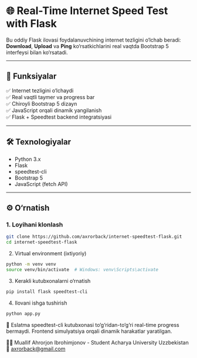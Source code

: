 # 🌐 Real-Time Internet Speed Test with Flask

Bu oddiy Flask ilovasi foydalanuvchining internet tezligini o‘lchab beradi: **Download**, **Upload** va **Ping** ko‘rsatkichlarini real vaqtda Bootstrap 5 interfeysi bilan ko‘rsatadi.


---

## 🚀 Funksiyalar

✅ Internet tezligini o‘lchaydi  
✅ Real vaqtli taymer va progress bar  
✅ Chiroyli Bootstrap 5 dizayn  
✅ JavaScript orqali dinamik yangilanish  
✅ Flask + Speedtest backend integratsiyasi

---

## 🛠 Texnologiyalar

- Python 3.x
- Flask
- speedtest-cli
- Bootstrap 5
- JavaScript (fetch API)

---

## ⚙️ O‘rnatish

### 1. Loyihani klonlash

```bash
git clone https://github.com/axrorback/internet-speedtest-flask.git
cd internet-speedtest-flask
```
2. Virtual environment (ixtiyoriy)
```bash
python -m venv venv
source venv/bin/activate  # Windows: venv\Scripts\activate
```
3. Kerakli kutubxonalarni o‘rnatish
```bash
pip install flask speedtest-cli
```
4. Ilovani ishga tushirish
```bash
python app.py
```



📌 Eslatma
speedtest-cli kutubxonasi to‘g‘ridan-to‘g‘ri real-time progress bermaydi. Frontend simulyatsiya orqali dinamik harakatlar yaratilgan.







🧑‍💻 Muallif
Ahrorjon Ibrohimjonov - Student Acharya University Uzzbekistan
📧 axrorback@gmail.com



